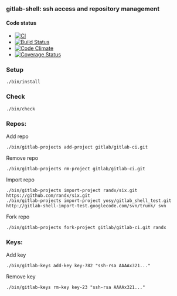 ### gitlab-shell: ssh access and repository management

#### Code status

* [![CI](http://ci.gitlab.org/projects/4/status.png?ref=master)](http://ci.gitlab.org/projects/4?ref=master)
* [![Build Status](https://travis-ci.org/gitlabhq/gitlab-shell.png?branch=master)](https://travis-ci.org/gitlabhq/gitlab-shell)
* [![Code Climate](https://codeclimate.com/github/gitlabhq/gitlab-shell.png)](https://codeclimate.com/github/gitlabhq/gitlab-shell)
* [![Coverage Status](https://coveralls.io/repos/gitlabhq/gitlab-shell/badge.png?branch=master)](https://coveralls.io/r/gitlabhq/gitlab-shell)


### Setup

    ./bin/install


### Check 

    ./bin/check


### Repos:
 

Add repo

    ./bin/gitlab-projects add-project gitlab/gitlab-ci.git

Remove repo 

    ./bin/gitlab-projects rm-project gitlab/gitlab-ci.git

Import repo 

    ./bin/gitlab-projects import-project randx/six.git https://github.com/randx/six.git
    ./bin/gitlab-projects import-project yosy/gitlab_shell_test.git http://gitlab-shell-import-test.googlecode.com/svn/trunk/ svn

Fork repo

    ./bin/gitlab-projects fork-project gitlab/gitlab-ci.git randx


### Keys: 


Add key

    ./bin/gitlab-keys add-key key-782 "ssh-rsa AAAAx321..."

Remove key

    ./bin/gitlab-keys rm-key key-23 "ssh-rsa AAAAx321..."

